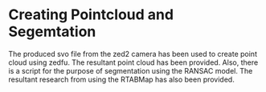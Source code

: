 # Creating Pointcloud and Segemtation

The produced svo file from the zed2 camera has been used to create point cloud using zedfu. The resultant point cloud has been provided. Also, there is a script for the purpose of segmentation using the RANSAC model. The resultant research from using the RTABMap has also been provided.
